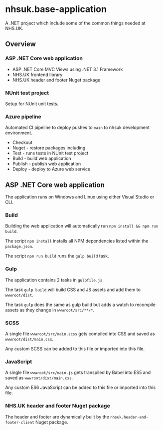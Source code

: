# nhsuk.base-application
A .NET project which include some of the common things needed at NHS.UK.

## Overview

### ASP .NET Core web application
- ASP .NET Core MVC Views using .NET 3.1 Framework
- NHS.UK frontend library
- NHS.UK header and footer Nuget package

### NUnit test project
Setup for NUnit unit tests.

### Azure pipeline
Automated CI pipeline to deploy pushes to `main` to nhsuk development environment.
- Checkout
- Nuget - restore packages including 
- Test - runs tests in NUnit test project
- Build - build web application
- Publish - publish web application
- Deploy - deploy to Azure web service


## ASP .NET Core web application
The application runs on Windows and Linux using either Visual Studio or CLI.

### Build
Building the web application will automatically run `npm install && npm run build`.

The script `npm install` installs all NPM dependencies listed within the `package.json`.

The script `npm run build` runs the `gulp build` task.

### Gulp
The application contains 2 tasks in `gulpfile.js`.

The task `gulp build` will build CSS and JS assets and add them to `wwwroot/dist`.

The task `gulp` does the same as gulp build but adds a watch to recompile assets as they change in `wwwroot/src/**/*`.

### SCSS
A single file `wwwroot/src/main.scss` gets compiled into CSS and saved as `wwwroot/dist/main.css`.

Any custom SCSS can be added to this file or imported into this file.

### JavaScript
A single file `wwwroot/src/main.js` gets transpiled by Babel into ES5 and saved as `wwwroot/dist/main.css`.

Any custom ES6 JavaScript can be added to this file or imported into this file.

### NHS.UK header and footer Nuget package
The header and footer are dynamically built by the `nhsuk.header-and-footer-client` Nuget package.
